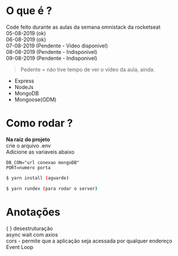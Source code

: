 # O que é ?
Code feito durante as aulas da semana omnistack da rocketseat   
05-08-2019 (ok)  
06-08-2019 (ok)  
07-08-2019 (Pendente - Vídeo disponivel)  
08-08-2019 (Pendente - Indisponivel)  
09-08-2019 (Pendente - Indisponivel)
>Pedente = não tive tempo de ver o vídeo da aula, ainda.
* Express
* NodeJs
* MongoDB
* Mongoose(ODM)

# Como rodar ?
**Na raiz do projeto**  
crie o arquivo .env  
Adicione as variaveis abaixo
```
DB_CON="url conexao mongoDB"  
PORT=numero porta
```

```bash
$ yarn install (aguarde)

$ yarn rundev (para rodar o server)

```

# Anotações
{ } desestruturação  
async wait com axios  
cors - permite que a aplicação seja acessada por qualquer endereço  
Event Loop
